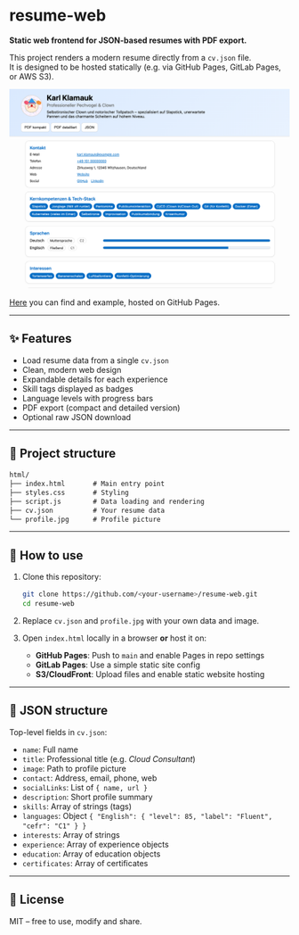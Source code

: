 # resume-web

**Static web frontend for JSON-based resumes with PDF export.**

This project renders a modern resume directly from a `cv.json` file.  
It is designed to be hosted statically (e.g. via GitHub Pages, GitLab Pages, or AWS S3).

![example](example.png)

[Here](https://slauger.github.io/resume-web/) you can find and example, hosted on GitHub Pages.

---

## ✨ Features

- Load resume data from a single `cv.json`
- Clean, modern web design
- Expandable details for each experience
- Skill tags displayed as badges
- Language levels with progress bars
- PDF export (compact and detailed version)
- Optional raw JSON download

---

## 📂 Project structure

```
html/
├── index.html       # Main entry point
├── styles.css       # Styling
├── script.js        # Data loading and rendering
├── cv.json          # Your resume data
└── profile.jpg      # Profile picture
```

---

## 🔧 How to use

1. Clone this repository:
   ```bash
   git clone https://github.com/<your-username>/resume-web.git
   cd resume-web
   ```

2. Replace `cv.json` and `profile.jpg` with your own data and image.

3. Open `index.html` locally in a browser **or** host it on:
   - **GitHub Pages**: Push to `main` and enable Pages in repo settings  
   - **GitLab Pages**: Use a simple static site config  
   - **S3/CloudFront**: Upload files and enable static website hosting  

---

## 📝 JSON structure

Top-level fields in `cv.json`:

- `name`: Full name  
- `title`: Professional title (e.g. *Cloud Consultant*)  
- `image`: Path to profile picture  
- `contact`: Address, email, phone, web  
- `socialLinks`: List of `{ name, url }`  
- `description`: Short profile summary  
- `skills`: Array of strings (tags)  
- `languages`: Object `{ "English": { "level": 85, "label": "Fluent", "cefr": "C1" } }`  
- `interests`: Array of strings  
- `experience`: Array of experience objects  
- `education`: Array of education objects  
- `certificates`: Array of certificates  

---

## 📄 License

MIT – free to use, modify and share.

